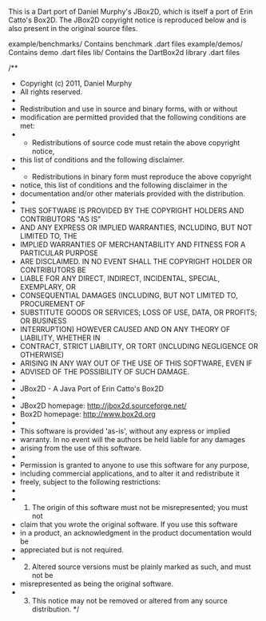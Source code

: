 This is a Dart port of Daniel Murphy's JBox2D, which is itself a port of Erin
Catto's Box2D. The JBox2D copyright notice is reproduced below and is also
present in the original source files.

example/benchmarks/  Contains benchmark .dart files
example/demos/       Contains demo .dart files
lib/         	     Contains the DartBox2d library .dart files


/**
 * Copyright (c) 2011, Daniel Murphy
 * All rights reserved.
 * 
 * Redistribution and use in source and binary forms, with or without
 * modification are permitted provided that the following conditions are met:
 * * Redistributions of source code must retain the above copyright notice,
 * this list of conditions and the following disclaimer.
 * * Redistributions in binary form must reproduce the above copyright
 * notice, this list of conditions and the following disclaimer in the
 * documentation and/or other materials provided with the distribution.
 * 
 * THIS SOFTWARE IS PROVIDED BY THE COPYRIGHT HOLDERS AND CONTRIBUTORS "AS IS"
 * AND ANY EXPRESS OR IMPLIED WARRANTIES, INCLUDING, BUT NOT LIMITED TO, THE
 * IMPLIED WARRANTIES OF MERCHANTABILITY AND FITNESS FOR A PARTICULAR PURPOSE
 * ARE DISCLAIMED. IN NO EVENT SHALL THE COPYRIGHT HOLDER OR CONTRIBUTORS BE
 * LIABLE FOR ANY DIRECT, INDIRECT, INCIDENTAL, SPECIAL, EXEMPLARY, OR
 * CONSEQUENTIAL DAMAGES (INCLUDING, BUT NOT LIMITED TO, PROCUREMENT OF
 * SUBSTITUTE GOODS OR SERVICES; LOSS OF USE, DATA, OR PROFITS; OR BUSINESS
 * INTERRUPTION) HOWEVER CAUSED AND ON ANY THEORY OF LIABILITY, WHETHER IN
 * CONTRACT, STRICT LIABILITY, OR TORT (INCLUDING NEGLIGENCE OR OTHERWISE)
 * ARISING IN ANY WAY OUT OF THE USE OF THIS SOFTWARE, EVEN IF
 * ADVISED OF THE POSSIBILITY OF SUCH DAMAGE.
 *
 * JBox2D - A Java Port of Erin Catto's Box2D
 * 
 * JBox2D homepage: http://jbox2d.sourceforge.net/ 
 * Box2D homepage: http://www.box2d.org
 * 
 * This software is provided 'as-is', without any express or implied
 * warranty.  In no event will the authors be held liable for any damages
 * arising from the use of this software.
 * 
 * Permission is granted to anyone to use this software for any purpose,
 * including commercial applications, and to alter it and redistribute it
 * freely, subject to the following restrictions:
 * 
 * 1. The origin of this software must not be misrepresented; you must not
 * claim that you wrote the original software. If you use this software
 * in a product, an acknowledgment in the product documentation would be
 * appreciated but is not required.
 * 2. Altered source versions must be plainly marked as such, and must not be
 * misrepresented as being the original software.
 * 3. This notice may not be removed or altered from any source distribution.
 */

